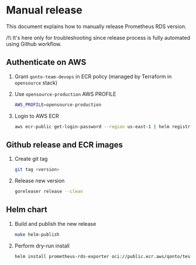 # Manual release

This document explains how to manually release Prometheus RDS version.

/!\ It's here only for troubleshooting since release process is fully automated using Github workflow.

## Authenticate on AWS

1. Grant `qonto-team-devops` in ECR policy (managed by Terraform in `opensource` stack)

1. Use `opensource-production` AWS PROFILE

    ```bash
    AWS_PROFILE=opensource-production
    ```

1. Login to AWS ECR

    ```bash
    aws ecr-public get-login-password --region us-east-1 | helm registry login --username AWS --password-stdin public.ecr.aws
    ```

## Github release and ECR images

1. Create git tag

    ```bash
    git tag <version>
    ```

1. Release new version

    ```bash
    goreleaser release --clean
    ```

## Helm chart

1. Build and publish the new release

    ```bash
    make helm-publish
    ```

1. Perform dry-run install

    ```bash
    helm install prometheus-rds-exporter oci://public.ecr.aws/qonto/test1-chart --dry-run
    ```
